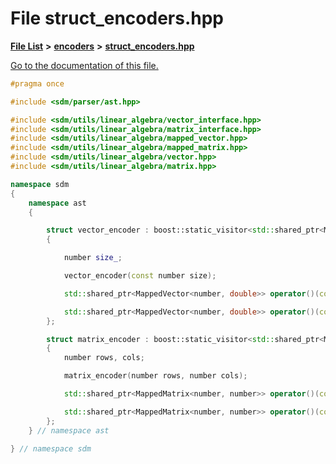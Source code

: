 
# File struct\_encoders.hpp

[**File List**](files.md) **>** [**encoders**](dir_26a62d7ea2bd3315be1d2a3057f158c4.md) **>** [**struct\_encoders.hpp**](struct__encoders_8hpp.md)

[Go to the documentation of this file.](struct__encoders_8hpp.md) 


````cpp
#pragma once

#include <sdm/parser/ast.hpp>

#include <sdm/utils/linear_algebra/vector_interface.hpp>
#include <sdm/utils/linear_algebra/matrix_interface.hpp>
#include <sdm/utils/linear_algebra/mapped_vector.hpp>
#include <sdm/utils/linear_algebra/mapped_matrix.hpp>
#include <sdm/utils/linear_algebra/vector.hpp>
#include <sdm/utils/linear_algebra/matrix.hpp>

namespace sdm
{
    namespace ast
    {

        struct vector_encoder : boost::static_visitor<std::shared_ptr<MappedVector<number, double>>>
        {

            number size_;

            vector_encoder(const number size);

            std::shared_ptr<MappedVector<number, double>> operator()(const std::string &name) const;

            std::shared_ptr<MappedVector<number, double>> operator()(const std::vector<float> &vector) const;
        };

        struct matrix_encoder : boost::static_visitor<std::shared_ptr<MappedMatrix<number, number>>>
        {
            number rows, cols;

            matrix_encoder(number rows, number cols);

            std::shared_ptr<MappedMatrix<number, number>> operator()(const std::string &str) const;

            std::shared_ptr<MappedMatrix<number, number>> operator()(const std::vector<std::vector<float>> &v) const;
        };
    } // namespace ast

} // namespace sdm
````

